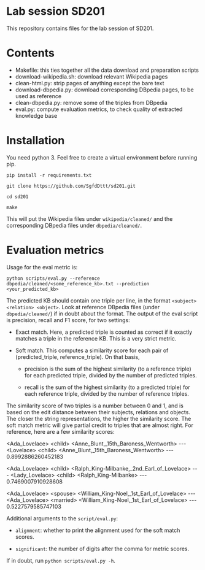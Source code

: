 # Lab session SD201
This repository contains files for the lab session of SD201.

# Contents
- Makefile: this ties together all the data download and preparation scripts
- download-wikipedia.sh: download relevant Wikipedia pages
- clean-html.py: strip pages of anything except the bare text
- download-dbpedia.py: download corresponding DBpedia pages, to be used as reference
- clean-dbpedia.py: remove some of the triples from DBpedia
- eval.py: compute evaluation metrics, to check quality of extracted knowledge base

# Installation
You need python 3. Feel free to create a virtual environment before running pip.

`pip install -r requirements.txt`

`git clone https://github.com/SgfdDttt/sd201.git`

`cd sd201`

`make`

This will put the Wikipedia files under `wikipedia/cleaned/` and the corresponding DBpedia files under `dbpedia/cleaned/`.

# Evaluation metrics

Usage for the eval metric is:

`python scripts/eval.py --reference dbpedia/cleaned/<some_reference_kb>.txt --prediction <your_predicted_kb>`

The predicted KB should contain one triple per line, in the format `<subject> <relation> <object>`. Look at reference DBpedia files (under `dbpedia/cleaned/`) if in doubt about the format. The output of the eval script is precision, recall and F1 score, for two settings:

- Exact match. Here, a predicted triple is counted as correct if it exactly matches a triple in the reference KB. This is a very strict metric.

- Soft match. This computes a similarity score for each pair of (predicted\_triple, reference\_triple). On that basis,

  - precision is the sum of the highest similarity (to a reference triple) for each predicted triple, divided by the number of predicted triples.

  - recall is the sum of the highest similarity (to a predicted triple) for each reference triple, divided by the number of reference triples.

The similarity score of two triples is a number between 0 and 1, and is based on the edit distance between their subjects, relations and objects. The closer the string representations, the higher the similarity score. The soft match metric will give partial credit to triples that are almost right. For reference, here are a few similarity scores:

\<Ada\_Lovelace\> \<child\> \<Anne\_Blunt,\_15th\_Baroness\_Wentworth\> --- \<Lovelace\> \<child\> \<Anne\_Blunt,\_15th\_Baroness\_Wentworth\> --- 0.8992886260452183

\<Ada\_Lovelace\> \<child\> \<Ralph\_King-Milbanke,\_2nd\_Earl\_of\_Lovelace\> --- \<Lady\_Lovelace\> \<child\> \<Ralph\_King-Milbanke\> --- 0.7469007910928608

\<Ada\_Lovelace\> \<spouse\> \<William\_King-Noel,\_1st\_Earl\_of\_Lovelace\> --- \<Ada\_Lovelace\> \<married\> \<William\_King-Noel,\_1st\_Earl\_of\_Lovelace\> --- 0.5227579585747103


Additional arguments to the `script/eval.py`:

- `alignment`: whether to print the alignment used for the soft match scores.

- `significant`: the number of digits after the comma for metric scores.

If in doubt, run `python scripts/eval.py -h`.
